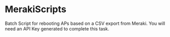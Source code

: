 # MerakiScripts

Batch Script for rebooting APs based on a CSV export from Meraki. You will need an API Key generated to complete this task.
